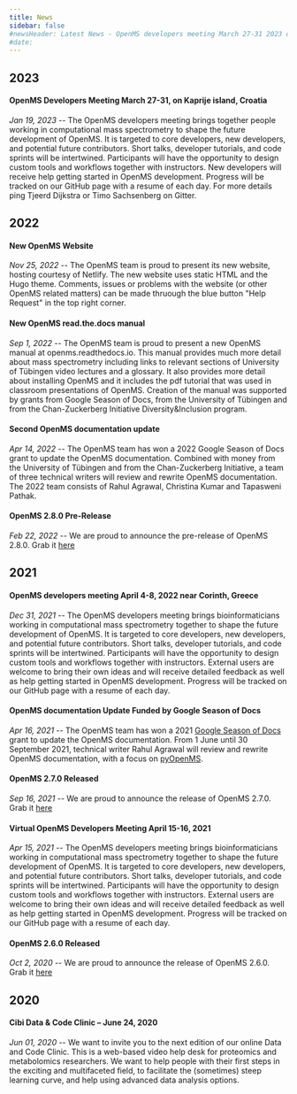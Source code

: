 ```yaml
---
title: News
sidebar: false
#newsHeader: Latest News - OpenMS developers meeting March 27-31 2023 on Kaprije island, Croatia
#date:
---
```


## 2023
#### OpenMS Developers Meeting March 27-31, on Kaprije island, Croatia
_Jan 19, 2023_ -- The OpenMS developers meeting brings together people working in computational mass spectrometry to shape the future development of OpenMS. It is targeted to core developers, new developers, and potential future contributors. Short talks, developer tutorials, and code sprints will be intertwined. Participants will have the opportunity to design custom tools and workflows together with instructors. New developers will receive help getting started in OpenMS development. Progress will be tracked on our GitHub page with a resume of each day. For more details ping Tjeerd Dijkstra or Timo Sachsenberg on Gitter.

## 2022
#### New OpenMS Website
_Nov 25, 2022_ -- The OpenMS team is proud to present its new website, hosting courtesy of Netlify. The new website uses static HTML and the Hugo theme. Comments, issues or problems with the website (or other OpenMS related matters) can be made thruough the blue button "Help Request" in the top right corner.

#### New OpenMS read.the.docs manual
_Sep 1, 2022_ -- The OpenMS team is proud to present a new OpenMS manual at openms.readthedocs.io. This manual provides much more detail about mass spectrometry including links to relevant sections of University of Tübingen video lectures and a glossary. It also provides more detail about installing OpenMS and it includes the pdf tutorial that was used in classroom presentations of OpenMS. Creation of the manual was supported by grants from Google Season of Docs, from the University of Tübingen and from the Chan-Zuckerberg Initiative Diversity&Inclusion program.

#### Second OpenMS documentation update
_Apr 14, 2022_ -- The OpenMS team has won a 2022 Google Season of Docs grant to update the OpenMS documentation. Combined with money from the University of Tübingen and from the Chan-Zuckerberg Initiative, a team of three technical writers will review and rewrite OpenMS documentation. The 2022 team consists of Rahul Agrawal, Christina Kumar and Tapasweni Pathak.

#### OpenMS 2.8.0 Pre-Release
_Feb 22, 2022_ -- We are proud to announce the pre-release of OpenMS 2.8.0. Grab it [here](https://abibuilder.cs.uni-tuebingen.de/archive/openms/OpenMSInstaller/release/2.8.0)

## 2021
#### OpenMS developers meeting April 4-8, 2022 near Corinth, Greece
_Dec 31, 2021_ -- The OpenMS developers meeting brings bioinformaticians working in computational mass spectrometry together to shape the future development of OpenMS. It is targeted to core developers, new developers, and potential future contributors. Short talks, developer tutorials, and code sprints will be intertwined. Participants will have the opportunity to design custom tools and workflows together with instructors. External users are welcome to bring their own ideas and will receive detailed feedback as well as help getting started in OpenMS development. Progress will be tracked on our GitHub page with a resume of each day.

#### OpenMS documentation Update Funded by Google Season of Docs
_Apr 16, 2021_ -- The OpenMS team has won a 2021 [Google Season of Docs](https://developers.google.com/season-of-docs/docs/participants) grant to update the OpenMS documentation. From 1 June until 30 September 2021, technical writer Rahul Agrawal will review and rewrite OpenMS documentation, with a focus on [pyOpenMS](https://pyopenms.readthedocs.io/en/latest/).

#### OpenMS 2.7.0 Released
_Sep 16, 2021_ -- We are proud to announce the release of OpenMS 2.7.0. Grab it [here](https://abibuilder.cs.uni-tuebingen.de/archive/openms/OpenMSInstaller/release/2.7.0)

#### Virtual OpenMS Developers Meeting April 15-16, 2021
_Apr 15, 2021_ -- The OpenMS developers meeting brings bioinformaticians working in computational mass spectrometry together to shape the future development of OpenMS. It is targeted to core developers, new developers, and potential future contributors. Short talks, developer tutorials, and code sprints will be intertwined. Participants will have the opportunity to design custom tools and workflows together with instructors. External users are welcome to bring their own ideas and will receive detailed feedback as well as help getting started in OpenMS development. Progress will be tracked on our GitHub page with a resume of each day.

#### OpenMS 2.6.0 Released
_Oct 2, 2020_ -- We are proud to announce the release of OpenMS 2.6.0. Grab it [here](https://abibuilder.cs.uni-tuebingen.de/archive/openms/OpenMSInstaller/release/2.6.0)

## 2020

#### Cibi Data & Code Clinic – June 24, 2020
_Jun 01, 2020_ -- We want to invite you to the next edition of our online Data and Code Clinic. This is a web-based video help desk for proteomics and metabolomics researchers. We want to help people with their first steps in the exciting and multifaceted field, to facilitate the (sometimes) steep learning curve, and help using advanced data analysis options.

